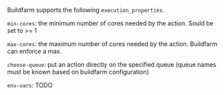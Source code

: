 Buildfarm supports the following `execution_properties`.

`min-cores`: the minimum number of cores needed by the action.  Sould be set to >= 1

`max-cores`: the maximum number of cores needed by the action. Buildfarm can enforce a max.

`choose-queue`: put an action directly on the specified queue (queue names must be known based on buildfarm configuration) 

`env-vars`: TODO